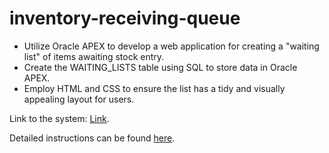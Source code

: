 # inventory-receiving-queue
- Utilize Oracle APEX to develop a web application for creating a "waiting list" of items awaiting stock entry.
- Create the WAITING_LISTS table using SQL to store data in Oracle APEX.
- Employ HTML and CSS to ensure the list has a tidy and visually appealing layout for users.

Link to the system: [Link](https://apex.oracle.com/pls/apex/r/tx_dev/inventory/danh-s%C3%A1ch-theo-d%C3%B5i-h%C3%A0ng-ch%E1%BB%9D).

Detailed instructions can be found [here](https://github.com/Akina1709/inventory-receiving-queue/blob/main/User-guide.pdf).

